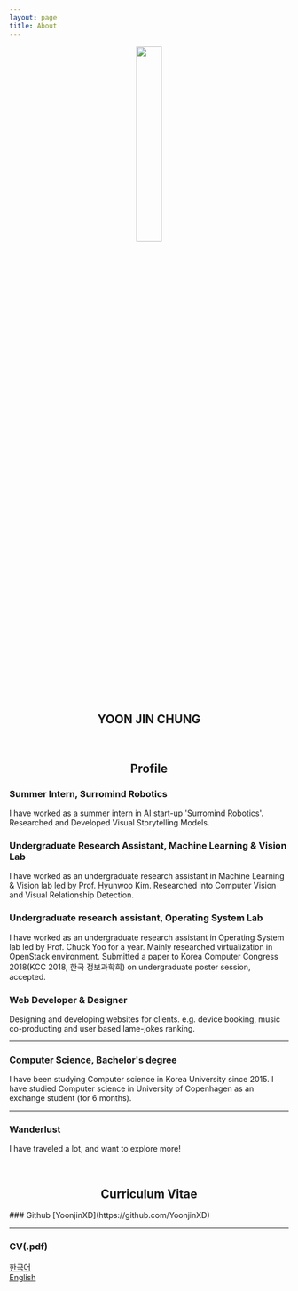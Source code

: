```yaml
---
layout: page
title: About
---
```



<center><img src="{{site.url}}/public/images/about/chick.png" width="30%" height="30%"></center>
<center><h2 class="underline">YOON JIN CHUNG</h2></center>

<br>
<center><h2 class="green">Profile</h2></center>

### Summer Intern, Surromind Robotics
I have worked as a summer intern in AI start-up 'Surromind Robotics'.
Researched and Developed Visual Storytelling Models.

### Undergraduate Research Assistant, Machine Learning & Vision Lab
I have worked as an undergraduate research assistant in Machine Learning & Vision lab led by Prof. Hyunwoo Kim.
Researched into Computer Vision and Visual Relationship Detection.

### Undergraduate research assistant, Operating System Lab
I have worked as an undergraduate research assistant in Operating System lab led by Prof. Chuck Yoo for a year. Mainly researched virtualization in OpenStack environment. Submitted a paper to Korea Computer Congress 2018(KCC 2018, 한국 정보과학회) on undergraduate poster session, accepted.

### Web Developer & Designer
Designing and developing websites for clients.
e.g. device booking, music co-producting and user based lame-jokes ranking.

---

### Computer Science, Bachelor's degree
I have been studying Computer science in Korea University since 2015.
I have studied Computer science in University of Copenhagen as an exchange student (for 6 months).

---

### Wanderlust
I have traveled a lot, and want to explore more!


<br>
<center><h2 class="green">Curriculum Vitae</h2></center>
### Github
[YoonjinXD](https://github.com/YoonjinXD)

---

### CV(.pdf)
[한국어]({{site.url}}/data/document/CV_Yoonjin_Chung_korean.pdf) <br>
[English]({{site.url}}/data/document/CV_Yoonjin_Chung_eng.pdf)
